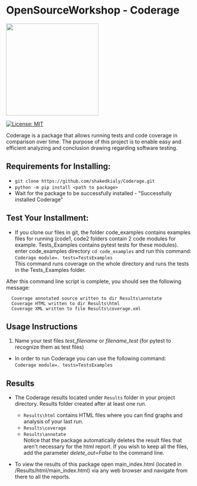 # OpenSourceWorkshop - Coderage
<img src="https://github.com/shakedkialy/Coderage/blob/main/html_files/logo.png?raw=true" width="250">

[![License: MIT](https://img.shields.io/badge/License-MIT-yellow.svg)](https://opensource.org/licenses/MIT)

Coderage is a package that allows running tests and code coverage in comparison over time.
The purpose of this project is to enable easy and efficient analyzing and conclusion drawing regarding software testing.


## Requirements for Installing:  
- `git clone https://github.com/shakedkialy/Coderage.git`
- `python -m pip install <path to package>`
- Wait for the package to be successfully installed - "Successfully installed Coderage"

## Test Your Installment:
* If you clone our files in git, the folder code_examples contains examples files for running (code1, code2 folders contain 2 code modules for example. Tests_Examples contains pytest tests for these modules). \
enter code_examples directory ```cd code_examples```
and run this command: \
```Coderage module=. tests=TestsExamples```
\
This command runs coverage on the whole directory and runs the tests in the Tests_Examples folder.

After this command line script is complete, you should see the following message:

      Coverage annotated source written to dir Results\annotate
      Coverage HTML written to dir Results\html
      Coverage XML written to file Results\coverage.xml

## Usage Instructions
  
1. Name your test files _test_filename_ or _filename_test_ (for pytest to recognize them as test files)

* In order to run Coderage you can use the following command: \
`Coderage module=. tests=TestsExamples`

## Results
* The Coderage results located under ```Results``` folder in your project directory. Results folder created after at least one run.
  * ```Results\html``` contains HTML files where you can find graphs and analysis of your last run. 
  * ```Results\coverage```
  * ```Results\annotate```
  \
  Notice that the package automatically deletes the result files that aren't necessary for the html report.
  If you wish to keep all the files, add the parameter _delete_out=False_ to the command line. 
 
 * To view the results of this package open main_index.html (located in <Your code>/Results/html/main_index.html) via any web browser and navigate from there to all the reports.

